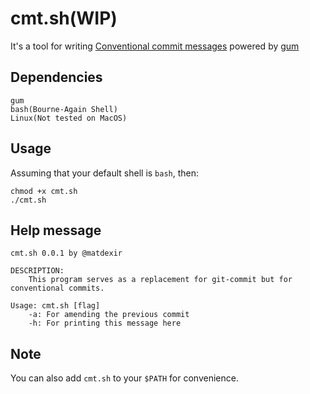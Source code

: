 # cmt.sh(WIP)

It's a tool for writing [Conventional commit messages](https://www.conventionalcommits.org/en/v1.0.0/#summary) powered by [gum](https://github.com/charmbracelet/gum) 

## Dependencies

```
gum
bash(Bourne-Again Shell)
Linux(Not tested on MacOS)
```

## Usage

Assuming that your default shell is `bash`, then:

```
chmod +x cmt.sh
./cmt.sh
```

## Help message

```
cmt.sh 0.0.1 by @matdexir

DESCRIPTION:
	This program serves as a replacement for git-commit but for conventional commits.

Usage: cmt.sh [flag]
	-a: For amending the previous commit
	-h: For printing this message here
```

## Note 

You can also add `cmt.sh` to your `$PATH` for convenience.
